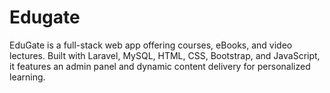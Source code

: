# Edugate
EduGate is a full-stack web app offering courses, eBooks, and video lectures. Built with Laravel, MySQL, HTML, CSS, Bootstrap, and JavaScript, it features an admin panel and dynamic content delivery for personalized learning.
